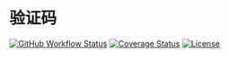 # 验证码

[![GitHub Workflow Status](https://img.shields.io/github/workflow/status/miaoxing/verify-code/Build?style=flat-square)](https://github.com/miaoxing/verify-code/actions)
[![Coverage Status](https://img.shields.io/coveralls/miaoxing/verify-code.svg?style=flat-square)](https://coveralls.io/r/miaoxing/verify-code?branch=master)
[![License](http://img.shields.io/badge/license-MIT-brightgreen.svg?style=flat-square)](http://www.opensource.org/licenses/MIT)
